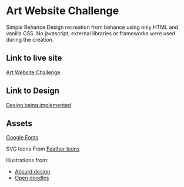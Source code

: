 # Art Website Challenge

Simple Behance Design recreation from behance using only HTML and vanilla CSS. No javascript, external libraries or frameworks were used during the creation.

## Link to live site
[Art Website Challenge](https://frontend-designs-1.netlify.app)

## Link to Design
[Design being implemented](https://www.behance.net/gallery/110271195/Art-Agency-Website)

## Assets 
[Google Fonts](https://fonts.google.com/)

SVG Icons From [Feather Icons](https://feathericons.com)

Illustrations from: 
- [Absurd design](https://absurd.design)
- [Open doodles](https://opendoodles.com)
